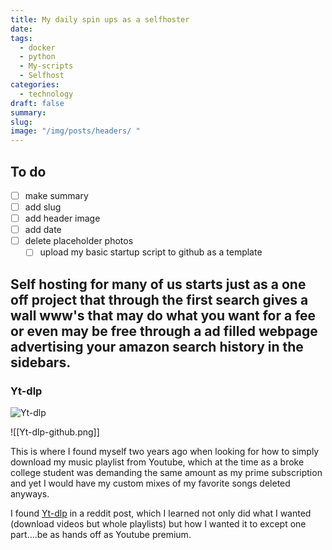 ```yaml
---
title: My daily spin ups as a selfhoster
date:
tags:
  - docker
  - python
  - My-scripts
  - Selfhost
categories:
  - technology
draft: false
summary:
slug:
image: "/img/posts/headers/ "
---
```

## To do
- [ ] make summary
- [ ] add slug
- [ ] add header image
- [ ] add date
- [ ] delete placeholder photos
	- [ ] upload my basic startup script to github as a template

## **S**elf hosting for many of us starts just as a one off project that through the first search gives a wall www's that may do what you want for a fee or even may be free through a ad filled webpage advertising your amazon search history in the sidebars. 

### Yt-dlp

<img src="/img/posts/inlines/My-daily-spin-ups-as-a-selfhoster/Yt-dlp-github.png" 
     alt="Yt-dlp" 
     style="max-width: 100%; height: auto;">

![[Yt-dlp-github.png]]

This is where I found myself two years ago when looking for how to simply download my music playlist from Youtube, which at the time as a broke college student was demanding the same amount as my prime subscription and yet I would have my custom mixes of my favorite songs deleted anyways. 

I found [Yt-dlp](https://github.com/yt-dlp/yt-dlp) in a reddit post, which I learned not only did what I wanted (download videos but whole playlists) but how I wanted it to except one part....be as hands off as Youtube premium. 

